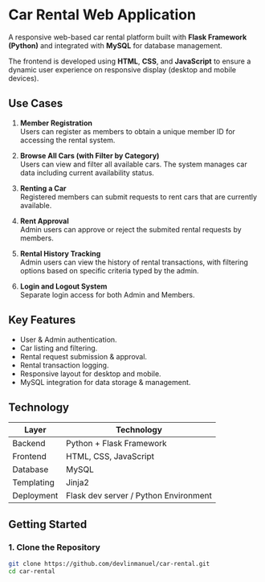 # Car Rental Web Application

A responsive web-based car rental platform built with **Flask Framework (Python)** and integrated with **MySQL** for database management. 

The frontend is developed using **HTML**, **CSS**, and **JavaScript** to ensure a dynamic user experience on responsive display (desktop and mobile devices).

## Use Cases

1. **Member Registration**  
   Users can register as members to obtain a unique member ID for accessing the rental system.

2. **Browse All Cars (with Filter by Category)**  
   Users can view and filter all available cars. The system manages car data including current availability status.

3. **Renting a Car**  
   Registered members can submit requests to rent cars that are currently available.

4. **Rent Approval**  
   Admin users can approve or reject the submited rental requests by members.

5. **Rental History Tracking**  
   Admin users can view the history of rental transactions, with filtering options based on specific criteria typed by the admin.

6. **Login and Logout System**  
   Separate login access for both Admin and Members.

## Key Features

- User & Admin authentication.
- Car listing and filtering.
- Rental request submission & approval.
- Rental transaction logging.
- Responsive layout for desktop and mobile.
- MySQL integration for data storage & management.

## Technology

| Layer         | Technology                            |
|---------------|---------------------------------------|
| Backend       | Python + Flask Framework              |
| Frontend      | HTML, CSS, JavaScript                 |
| Database      | MySQL                                 |
| Templating    | Jinja2                                |
| Deployment    | Flask dev server / Python Environment |

## Getting Started

### 1. Clone the Repository
```bash
git clone https://github.com/devlinmanuel/car-rental.git
cd car-rental
